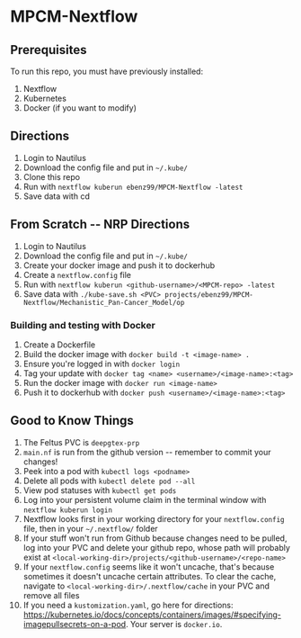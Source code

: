 # MPCM-Nextflow

## Prerequisites

To run this repo, you must have previously installed: 

1. Nextflow
2. Kubernetes
3. Docker (if you want to modify)


## Directions

1. Login to Nautilus
2. Download the config file and put in `~/.kube/`
3. Clone this repo
4. Run with `nextflow kuberun ebenz99/MPCM-Nextflow -latest`
5. Save data with cd



## From Scratch -- NRP Directions

1. Login to Nautilus
2. Download the config file and put in `~/.kube/`
3. Create your docker image and push it to dockerhub
5. Create a `nextflow.config` file
8. Run with `nextflow kuberun <github-username>/<MPCM-repo> -latest`
5. Save data with `./kube-save.sh <PVC> projects/ebenz99/MPCM-Nextflow/Mechanistic_Pan-Cancer_Model/op`

### Building and testing with Docker

1. Create a Dockerfile
3. Build the docker image with `docker build -t <image-name> .`
2. Ensure you're logged in with `docker login`
3. Tag your update with `docker tag <name> <username>/<image-name>:<tag>`
4. Run the docker image with `docker run <image-name>`
4. Push it to dockerhub with `docker push <username>/<image-name>:<tag>`

## Good to Know Things
1. The Feltus PVC is `deepgtex-prp`
1. `main.nf` is run from the github version -- remember to commit your changes!
1. Peek into a pod with `kubectl logs <podname>`
2. Delete all pods with `kubectl delete pod --all`
3. View pod statuses with `kubectl get pods`
4. Log into your persistent volume claim in the terminal window with `nextflow kuberun login`
4. Nextflow looks first in your working directory for your `nextflow.config` file, then in your `~/.nextflow/` folder
6. If your stuff won't run from Github because changes need to be pulled, log into your PVC and delete your github repo, whose path will probably exist at `<local-working-dir>/projects/<github-username>/<repo-name>`
7. If your `nextflow.config` seems like it won't uncache, that's because sometimes it doesn't uncache certain attributes. To clear the cache, navigate to `<local-working-dir>/.nextflow/cache` in your PVC and remove all files
8. If you need a `kustomization.yaml`, go here for directions: https://kubernetes.io/docs/concepts/containers/images/#specifying-imagepullsecrets-on-a-pod. Your server is `docker.io`.
